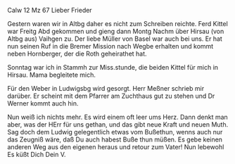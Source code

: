  Calw 12 Mz 67
Lieber Frieder

Gestern waren wir in Altbg daher es nicht zum Schreiben reichte. Ferd Kittel war Freitg Abd gekommen und gieng dann Montg Nachm über Hirsau (von Altbg aus) Vaihgen zu. Der liebe Müller von Basel war auch bei uns. Er hat nun seinen Ruf in die Bremer Mission nach Wegbe erhalten und kommt neben Hornberger, der die Roth geheirathet hat.

Sonntag war ich in Stammh zur Miss.stunde, die beiden Kittel für mich in Hirsau. Mama begleitete mich.

Für den Weber in Ludwigsbg wird gesorgt. Herr Meßner schrieb mir darüber. Er scheint mit dem Pfarrer am Zuchthaus gut zu stehen und Dr Werner kommt auch hin.

Nun weiß ich nichts mehr. Es wird einem oft leer ums Herz. Dann denkt man aber, was der HErr für uns gethan, und das gibt neue Kraft und neuen Muth. Sag doch dem Ludwig gelegentlich etwas vom Bußethun, wenns auch nur das Zeugniß wäre, daß Du auch habest Buße thun müßen. Es gebe keinen anderen Weg aus den eigenen heraus und retour zum Vater! Nun lebewohl Es  küßt Dich Dein V.
